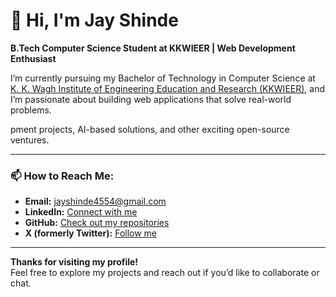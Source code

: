 # 👋 Hi, I'm Jay Shinde

**B.Tech Computer Science Student at KKWIEER | Web Development Enthusiast**

I’m currently pursuing my Bachelor of Technology in Computer Science at [K. K. Wagh Institute of Engineering Education and Research (KKWIEER)](https://www.kkwagh.edu.in/), and I’m passionate about building web applications that solve real-world problems.

pment projects, AI-based solutions, and other exciting open-source ventures.

---

### 📫 How to Reach Me:
- **Email:** jayshinde4554@gmail.com
- **LinkedIn:** [Connect with me](https://www.linkedin.com/in/jay-shinde-b5634325a/)
- **GitHub:** [Check out my repositories](https://github.com/jayshinde0)
- **X (formerly Twitter):** [Follow me](https://x.com/JayShin18755555)

---

**Thanks for visiting my profile!**  
Feel free to explore my projects and reach out if you’d like to collaborate or chat.
